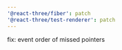 ```yaml
---
'@react-three/fiber': patch
'@react-three/test-renderer': patch
---
```


fix: event order of missed pointers
